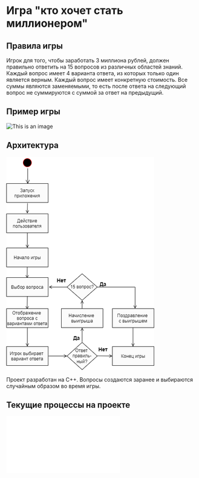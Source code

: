 # Игра "кто хочет стать миллионером"

## Правила игры
Игрок для того, чтобы заработать 3 миллиона рублей, должен правильно ответить на 15 вопросов из различных областей знаний. Каждый вопрос имеет 4 варианта ответа, из которых только один является верным. Каждый вопрос имеет конкретную стоимость. Все суммы являются заменяемыми, то есть после ответа на следующий вопрос не суммируются с суммой за ответ на предыдущий.

## Пример игры

![This is an image](https://cdn.discordapp.com/attachments/866271505695506472/1056592840127434852/image.png)

## Архитектура
![This is an image](docs/diagram.drawio.png)

Проект разработан на C++. Вопросы создаются заранее и выбираются случайным образом во время игры.

## Текущие процессы на проекте

![This is an image](docs/process.md)
